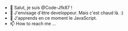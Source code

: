- 👋 Salut, je suis @Code-Jfk87 !
- 👀 J'envisage d'être developpeur. Mais c'est chaud là. :)
- 🌱 J'apprends en ce moment le JavaScript.
- 📫 How to reach me ...
<!--- 💞️ I’m looking to collaborate on ...--->


<!---
Code-Jfk87/Code-Jfk87 is a ✨ special ✨ repository because its `README.md` (this file) appears on your GitHub profile.
You can click the Preview link to take a look at your changes.
--->
